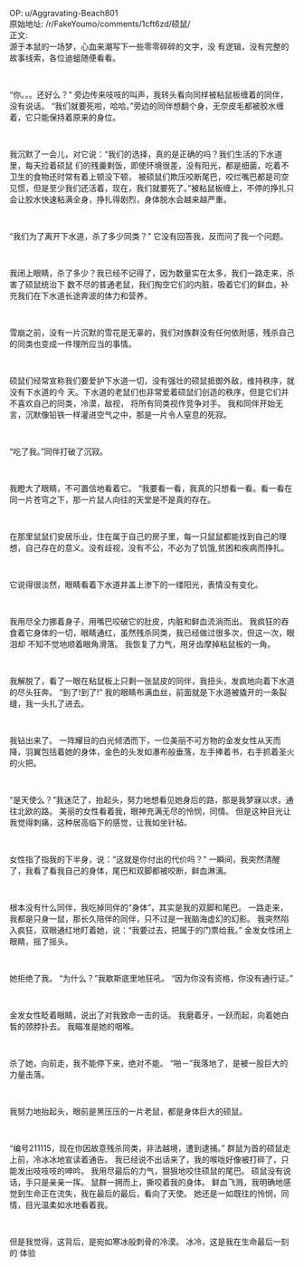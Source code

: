 
OP: u/Aggravating-Beach801  
原始地址: /r/FakeYoumo/comments/1cft6zd/硕鼠/  
正文:  
源于本鼠的一场梦，心血来潮写下一些零零碎碎的文字，没 有逻辑，没有完整的故事线索，各位迪蛆随便看看。

&#x200B;

“你。。。还好么？” 旁边传来吱吱的叫声，我转头看向同样被粘鼠板缠着的同伴，没有说话。 “我们就要死啦，哈哈。”旁边的同伴想翻个身，无奈皮毛都被胶水缠着，它只能保持着原来的身位。

&#x200B;

我沉默了一会儿，对它说：“我们的选择，真的是正确的吗？我们生活的下水道里，每天捡着硕鼠 们的残羹剩饭，即使环境很差，没有阳光，都是细菌，吃着不卫生的食物还时常有着上顿没下顿， 被硕鼠们欺压咬断尾巴，咬烂嘴巴都是司空见惯，但是至少我们还活着，现在，我们就要死了。”被粘鼠板缠上，不停的挣扎只会让胶水快速粘满全身，挣扎得剧烈，身体脱水会越来越严重。

&#x200B;

“我们为了离开下水道，杀了多少同类？” 它没有回答我，反而问了我一个问题。

&#x200B;

我闭上眼睛，杀了多少？我已经不记得了，因为数量实在太多，我们一路走来，杀害了硕鼠统治下 数不尽的普通老鼠，我们掏空它们的内脏，吸着它们的鲜血，补充我们在下水道长途奔波的体力和营养。

&#x200B;

雪崩之前，没有一片沉默的雪花是无辜的，我们对族群没有任何依附感，残杀自己的同类也变成一件理所应当的事情。

&#x200B;

硕鼠们经常宣称我们要爱护下水道一切，没有强壮的硕鼠抵御外敌，维持秩序，就没有下水道的今 天。下水道的老鼠们也非常爱着硕鼠们创造的秩序，但是它们并不喜欢自己的同类，冷漠，敌视， 将所有同类视作竞争对手。 我和同伴开始无言，沉默像铅铁一样灌进空气之中，那是一片令人窒息的死寂。

&#x200B;

“吃了我。”同伴打破了沉寂。

&#x200B;

我瞪大了眼睛，不可置信地看着它。 “我要看一看，我真的只想看一看。看一看在同一片苍穹之下，那一片鼠人向往的天堂是不是真的存在。

&#x200B;

在那里鼠鼠们安居乐业，住在属于自己的房子里，每一只鼠鼠都能找到自己的理想，自己存在的意义。没有歧视，没有不公，不必为了饥饿,贫困和疾病而挣扎。

&#x200B;

它说得很淡然，眼睛看着下水道井盖上渗下的一缕阳光，表情没有变化。

&#x200B;

我用尽全力挪着身子，用嘴巴咬破它的肚皮，内脏和鲜血流淌而出。 我疯狂的吞食着它身体的一切，眼睛通红，虽然残杀同类，我已经做过很多次，但这一次，眼泪却 不知不觉地顺着眼角滑落。 我恢复了力气，用牙齿摩掉粘鼠板的一角。

&#x200B;

我解脱了，看了一眼在粘鼠板上只剩一张鼠皮的同伴，我扭头，发疯地向着下水道的尽头狂奔。 “到了!到了!” 我的眼睛布满血丝，前面就是下水道被撬开的一条裂缝，我一头扎了进去。

&#x200B;

我钻出来了。 一阵耀目的白光倾洒而下，一位美丽不可方物的金发女性从天而降，羽翼包括着她的身体，金色的头发如瀑布般垂落，左手捧着书，右手抓着圣火的火把。

&#x200B;

“是天使么？”我迷茫了，抬起头，努力地想看见她身后的路，那是我梦寐以求，通往北欧的路。 美丽的女性看着我，眼神充满无尽的怜悯，同情。 但是这种目光让我觉得刺痛，这种居高临下的感觉，让我如坐针毡。

&#x200B;

女性指了指我的下半身，说：“这就是你付出的代价吗？” 一瞬间，我突然清醒了，我看了看我自己的身体，尾巴和双脚都被咬断，鲜血淋漓。

&#x200B;

根本没有什么同伴，我吃掉同伴的“身体”，其实是我的双脚和尾巴。 一路走来，我都是只身一鼠，那长久陪伴的同伴，只不过是一我脑海虚幻的幻影。 我突然陷入疯狂，双眼通红地盯着她，说：“我要过去，把属于的门票给我。” 金发女性闭上眼睛，摇了摇头。

&#x200B;

她拒绝了我。 “为什么？”我歇斯底里地狂吼。 “因为你没有资格，你没有通行证。”

&#x200B;

金发女性眨着眼睛，说出了对我致命一击的话。 我磨着牙，一跃而起，向着她白皙的颈脖扑去。 我瞄准是她的咽喉。

&#x200B;

杀了她，向前走，我不能停下来，绝对不能。 “啪－”我落地了，是被一股巨大的力量击落。

&#x200B;

我努力地抬起头，眼前是黑压压的一片老鼠，都是身体巨大的硕鼠。

&#x200B;

“编号211115，现在你因故意残杀同类，非法越境，遭到逮捕。” 群鼠为首的硕鼠走上前，冷冰冰地宣读着通告。 我已经说不出话来了，我的喉咙好像被打碎了，只能发出吱吱吱的呻吟。 我用尽最后的力气，狠狠地咬住硕鼠的尾巴。 硕鼠没有说话，手只是亲亲一挥。 鼠群一拥而上，撕咬着我的身体。 鲜血飞溅，我明确地感觉到生命正在流失，我在最后的最后，看向了天使。 她还是一如既往的怜悯，同情，目光温柔如水地看着我。

&#x200B;

但是我觉得，这背后，是宛如寒冰般刺骨的冷漠。 冰冷，这是我在生命最后一刻的 体验
